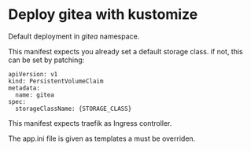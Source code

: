 # Deploy gitea with kustomize

Default deployment in *gitea* namespace.

This manifest expects you already set a default storage class.
if not, this can be set by patching:

~~~
apiVersion: v1
kind: PersistentVolumeClaim
metadata:
  name: gitea
spec:
  storageClassName: {STORAGE_CLASS}
~~~

This manifest expects traefik as Ingress controller.

The app.ini file is given as templates a must be overriden.